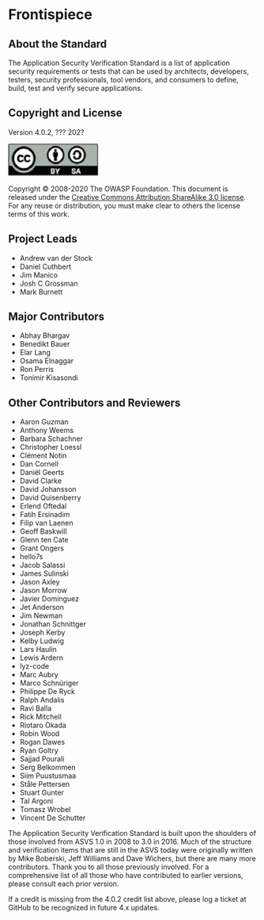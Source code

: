 # Frontispiece

## About the Standard

The Application Security Verification Standard is a list of application security requirements or tests that can be used by architects, developers, testers, security professionals, tool vendors, and consumers to define, build, test and verify secure applications.

## Copyright and License

Version 4.0.2, ??? 202?

![license](../images/license.png)

Copyright © 2008-2020 The OWASP Foundation. This document is released under the [Creative Commons Attribution ShareAlike 3.0 license](https://creativecommons.org/licenses/by-sa/3.0/). For any reuse or distribution, you must make clear to others the license terms of this work.

## Project Leads

- Andrew van der Stock
- Daniel Cuthbert
- Jim Manico
- Josh C Grossman
- Mark Burnett

## Major Contributors

- Abhay Bhargav
- Benedikt Bauer
- Elar Lang
- Osama Elnaggar
- Ron Perris
- Tonimir Kisasondi

## Other Contributors and Reviewers

- Aaron Guzman
- Anthony Weems
- Barbara Schachner 
- Christopher Loessl 
- Clément Notin 
- Dan Cornell
- Daniël Geerts
- David Clarke 
- David Johansson
- David Quisenberry 
- Erlend Oftedal
- Fatih Ersinadim
- Filip van Laenen 
- Geoff Baskwill
- Glenn ten Cate
- Grant Ongers 
- hello7s
- Jacob Salassi
- James Sulinski 
- Jason Axley
- Jason Morrow
- Javier Dominguez
- Jet Anderson 
- Jim Newman
- Jonathan Schnittger 
- Joseph Kerby 
- Kelby Ludwig
- Lars Haulin 
- Lewis Ardern
- lyz-code 
- Marc Aubry 
- Marco Schnüriger
- Philippe De Ryck
- Ralph Andalis
- Ravi Balla 
- Rick Mitchell
- Riotaro Okada
- Robin Wood
- Rogan Dawes
- Ryan Goltry
- Sajjad Pourali 
- Serg Belkommen
- Siim Puustusmaa 
- Ståle Pettersen
- Stuart Gunter
- Tal Argoni
- Tomasz Wrobel
- Vincent De Schutter 

The Application Security Verification Standard is built upon the shoulders of those involved from ASVS 1.0 in 2008 to 3.0 in 2016. Much of the structure and verification items that are still in the ASVS today were originally written by Mike Boberski, Jeff Williams and Dave Wichers, but there are many more contributors. Thank you to all those previously involved. For a comprehensive list of all those who have contributed to earlier versions, please consult each prior version.

If a credit is missing from the 4.0.2 credit list above, please log a ticket at GitHub to be recognized in future 4.x updates. 
